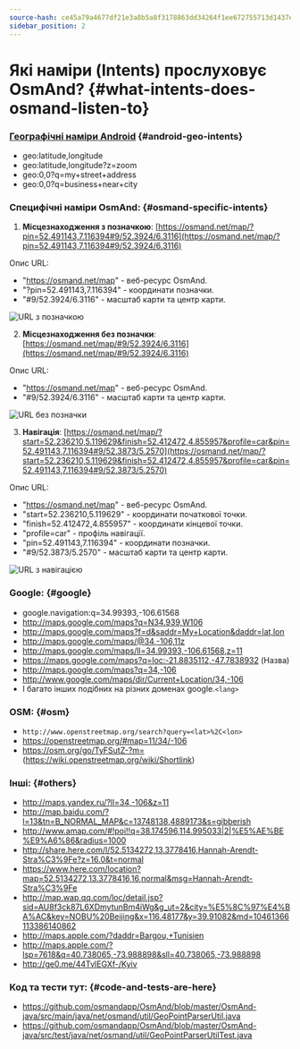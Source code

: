 ```yaml
---
source-hash: ce45a79a4677df21e3a8b5a8f3178863dd34264f1ee672755713d1437ee0e199
sidebar_position: 2
---
```


# Які наміри (Intents) прослуховує OsmAnd? {#what-intents-does-osmand-listen-to}

### [Географічні наміри Android](http://developer.android.com/guide/appendix/g-app-intents.html) {#android-geo-intents}
* geo:latitude,longitude
* geo:latitude,longitude?z=zoom
* geo:0,0?q=my+street+address
* geo:0,0?q=business+near+city

### Специфічні наміри OsmAnd: {#osmand-specific-intents}

1. **Місцезнаходження з позначкою**: [https://osmand.net/map/?pin=52.491143,7.116394#9/52.3924/6.3116](https://osmand.net/map/?pin=52.491143,7.116394#9/52.3924/6.3116)

Опис URL:
- "https://osmand.net/map" - веб-ресурс OsmAnd.
- "?pin=52.491143,7.116394" - координати позначки.
- "#9/52.3924/6.3116" - масштаб карти та центр карти.

![URL з позначкою](@site/static/img/technical/url_pin.png)

2. **Місцезнаходження без позначки**: [https://osmand.net/map/#9/52.3924/6.3116](https://osmand.net/map/#9/52.3924/6.3116)

Опис URL:
- "https://osmand.net/map" - веб-ресурс OsmAnd.
- "#9/52.3924/6.3116" - масштаб карти та центр карти.

![URL без позначки](@site/static/img/technical/url_without_pin.png)

3. **Навігація**: [https://osmand.net/map/?start=52.236210,5.119629&finish=52.412472,4.855957&profile=car&pin=52.491143,7.116394#9/52.3873/5.2570](https://osmand.net/map/?start=52.236210,5.119629&finish=52.412472,4.855957&profile=car&pin=52.491143,7.116394#9/52.3873/5.2570)

Опис URL:
- "https://osmand.net/map" - веб-ресурс OsmAnd.
- "start=52.236210,5.119629" - координати початкової точки.
- "finish=52.412472,4.855957" - координати кінцевої точки.
- "profile=car" - профіль навігації.
- "pin=52.491143,7.116394" - координати позначки.
- "#9/52.3873/5.2570" - масштаб карти та центр карти.

![URL з навігацією](@site/static/img/technical/url_navigation.png)

### Google: {#google}
* google.navigation:q=34.99393,-106.61568
* http://maps.google.com/maps?q=N34.939,W106
* http://maps.google.com/maps?f=d&saddr=My+Location&daddr=lat,lon
* http://maps.google.com/maps/@34,-106,11z
* http://maps.google.com/maps/ll=34.99393,-106.61568,z=11
* https://maps.google.com/maps?q=loc:-21.8835112,-47.7838932 (Назва)
* http://maps.google.com/maps?q=34,-106
* http://www.google.com/maps/dir/Current+Location/34,-106
* І багато інших подібних на різних доменах google.`<lang>`

### OSM: {#osm}
* `http://www.openstreetmap.org/search?query=<lat>%2C<lon>`
* https://openstreetmap.org/#map=11/34/-106
* https://osm.org/go/TyFSutZ-?m= (https://wiki.openstreetmap.org/wiki/Shortlink)

### Інші: {#others}
* http://maps.yandex.ru/?ll=34,-106&z=11
* http://map.baidu.com/?l=13&tn=B_NORMAL_MAP&c=13748138,4889173&s=gibberish
* http://www.amap.com/#!poi!!q=38.174596,114.995033|2|%E5%AE%BE%E9%A6%86&radius=1000
* http://share.here.com/l/52.5134272,13.3778416,Hannah-Arendt-Stra%C3%9Fe?z=16.0&t=normal
* https://www.here.com/location?map=52.5134272,13.3778416,16,normal&msg=Hannah-Arendt-Stra%C3%9Fe
* http://map.wap.qq.com/loc/detail.jsp?sid=AU8f3ck87L6XDmytunBm4iWg&g_ut=2&city=%E5%8C%97%E4%BA%AC&key=NOBU%20Beijing&x=116.48177&y=39.91082&md=10461366113386140862
* http://maps.apple.com/?daddr=Bargou,+Tunisien
* http://maps.apple.com/?lsp=7618&q=40.738065,-73.988898&sll=40.738065,-73.988898
* http://ge0.me/44TvlEGXf-/Kyiv

### Код та тести тут: {#code-and-tests-are-here}
* https://github.com/osmandapp/OsmAnd/blob/master/OsmAnd-java/src/main/java/net/osmand/util/GeoPointParserUtil.java
* https://github.com/osmandapp/OsmAnd/blob/master/OsmAnd-java/src/test/java/net/osmand/util/GeoPointParserUtilTest.java